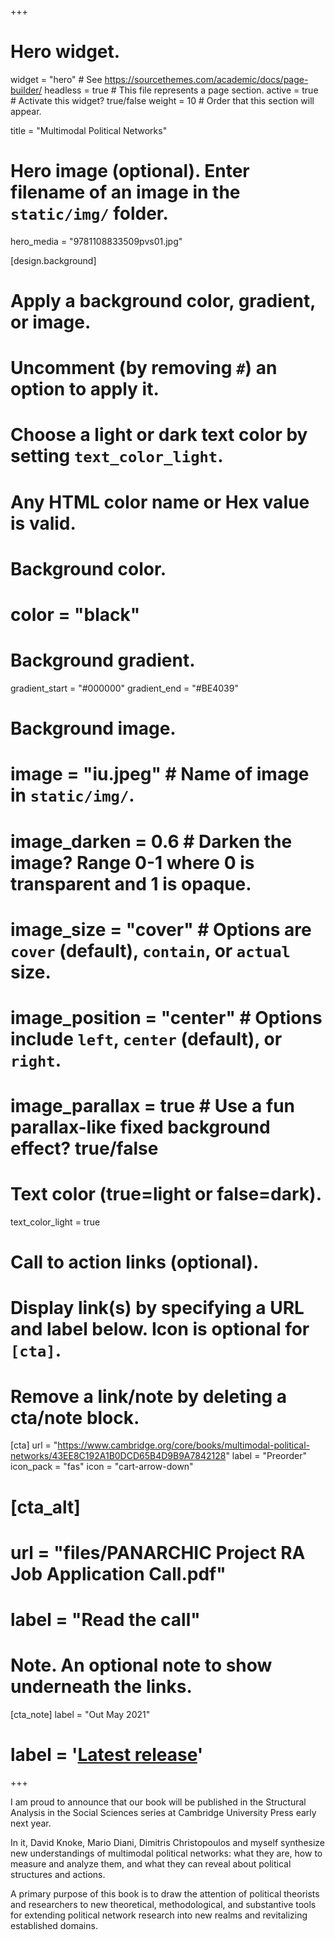 +++
# Hero widget.
widget = "hero"  # See https://sourcethemes.com/academic/docs/page-builder/
headless = true  # This file represents a page section.
active = true  # Activate this widget? true/false
weight = 10  # Order that this section will appear.

title = "Multimodal Political Networks"

# Hero image (optional). Enter filename of an image in the `static/img/` folder.
hero_media = "9781108833509pvs01.jpg"

[design.background]
  # Apply a background color, gradient, or image.
  #   Uncomment (by removing `#`) an option to apply it.
  #   Choose a light or dark text color by setting `text_color_light`.
  #   Any HTML color name or Hex value is valid.

  # Background color.
  # color = "black"

  # Background gradient.
  gradient_start = "#000000"
  gradient_end = "#BE4039"

  # Background image.
  # image = "iu.jpeg"  # Name of image in `static/img/`.
  # image_darken = 0.6  # Darken the image? Range 0-1 where 0 is transparent and 1 is opaque.
  # image_size = "cover"  #  Options are `cover` (default), `contain`, or `actual` size.
  # image_position = "center"  # Options include `left`, `center` (default), or `right`.
  # image_parallax = true  # Use a fun parallax-like fixed background effect? true/false

  # Text color (true=light or false=dark).
  text_color_light = true

# Call to action links (optional).
#   Display link(s) by specifying a URL and label below. Icon is optional for `[cta]`.
#   Remove a link/note by deleting a cta/note block.
[cta]
  url = "https://www.cambridge.org/core/books/multimodal-political-networks/43EE8C192A1B0DCD65B4D9B9A7842128"
  label = "Preorder"
  icon_pack = "fas"
  icon = "cart-arrow-down"

# [cta_alt]
#   url = "files/PANARCHIC Project RA Job Application Call.pdf"
#   label = "Read the call"

# Note. An optional note to show underneath the links.
[cta_note]
  label = "Out May 2021"
  # label = '<a class="js-github-release" href="https://sourcethemes.com/academic/updates" data-repo="gcushen/hugo-academic">Latest release<!-- V --></a>'
+++

I am proud to announce that our book will be published in the Structural Analysis in the Social Sciences series
at Cambridge University Press early next year.

In it, David Knoke, Mario Diani, Dimitris Christopoulos and myself
synthesize new understandings of multimodal political networks: 
what they are, how to measure and analyze them, and what they can reveal about political structures and actions.

A primary purpose of this book is to draw the attention of political theorists and researchers to new theoretical, methodological, and substantive tools for extending political network research into new realms and revitalizing established domains.

<!-- <span style="text-shadow: none;"><a class="github-button" href="https://github.com/gcushen/hugo-academic" data-icon="octicon-star" data-size="large" data-show-count="true" aria-label="Star this on GitHub">Star</a><script async defer src="https://buttons.github.io/buttons.js"></script></span> -->
